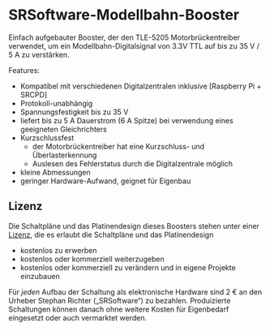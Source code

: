 # SRSoftware-Modellbahn-Booster

Einfach aufgebauter Booster, der den TLE-5205 Motorbrückentreiber verwendet, um ein Modellbahn-Digitalsignal von 3.3V TTL auf bis zu 35 V / 5 A zu verstärken.

Features:

* Kompatibel mit verschiedenen Digitalzentralen inklusive [Raspberry Pi + SRCPD]
* Protokoll-unabhängig
* Spannungsfestigkeit bis zu 35 V
* liefert bis zu 5 A Dauerstrom (6 A Spitze) bei verwendung eines geeigneten Gleichrichters
* Kurzschlussfest
    * der Motorbrückentreiber hat eine Kurzschluss- und Überlasterkennung
    * Auslesen des Fehlerstatus durch die Digitalzentrale möglich
* kleine Abmessungen
* geringer Hardware-Aufwand, geignet für Eigenbau

## Lizenz

Die Schaltpläne und das Platinendesign dieses Boosters stehen unter einer [Lizenz](Lizenz.md), die es erlaubt die Schaltpläne und das Platinendesign

* kostenlos zu erwerben
* kostenlos oder kommerziell weiterzugeben
* kostenlos oder kommerziell zu verändern und in eigene Projekte einzubauen

Für _jeden_ Aufbau der Schaltung als elektronische Hardware sind 2 € an den Urheber Stephan Richter („SRSoftware“) zu bezahlen. Produizierte Schaltungen können danach ohne weitere Kosten für Eigenbedarf eingesetzt oder auch vermarktet werden.
